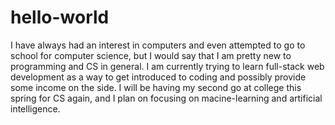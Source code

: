 # hello-world
I have always had an interest in computers and even attempted to go to school for computer science, but I would say that I am pretty new to programming and CS in general. I am currently trying to learn full-stack web development as a way to get introduced to coding and possibly provide some income on the side. I will be having my second go at college this spring for CS again, and I plan on focusing on macine-learning and artificial intelligence.
